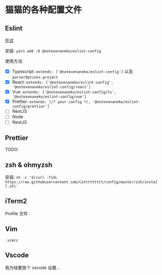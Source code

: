 # 猫猫的各种配置文件

## Eslint

[在这](https://github.com/Cattttttttt/config/tree/master/eslint)

安装: `yarn add -D @notevenaneko/eslint-config`

使用方法:

- [x] Typescript: `extends: ['@notevenaneko/eslint-config']` 以及 `parserOptions.project`
- [x] React: `extends: ['@notevenaneko/eslint-config', '@notevenaneko/eslint-config/react']`
- [x] Vue: `extends: ['@notevenaneko/eslint-config/ts', '@notevenaneko/eslint-config/vue']`
- [x] Prettier: `extends: [/* your config */, '@notevenaneko/eslint-config/prettier']`
- [ ] NextJS
- [ ] Node
- [ ] NestJS

## Prettier

TODO:

## zsh & ohmyzsh

安装: `sh -c '$(curl -fsSL https://raw.githubusercontent.com/Cattttttttt/config/master/zsh/install.sh)'`

## iTerm2

Profile 文件

## Vim

`.vimrc`

## Vscode

我为啥要放个 vscode 设置...
